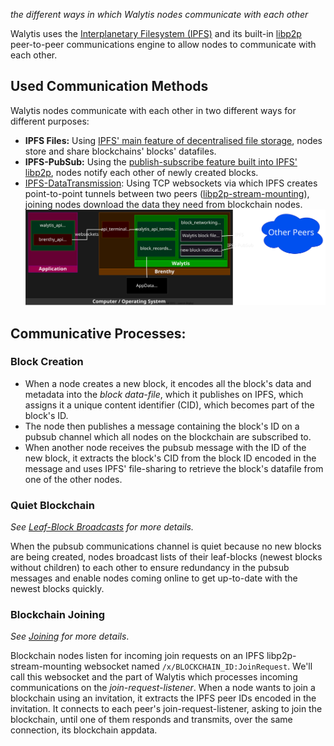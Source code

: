 _the different ways in which Walytis nodes communicate with each other_

Walytis uses the [Interplanetary Filesystem (IPFS)](https://ipfs.tech) and its built-in [libp2p](https://libp2p.io) peer-to-peer communications engine to allow nodes to communicate with each other.

## Used Communication Methods

Walytis nodes communicate with each other in two different ways for different purposes:
- **IPFS Files:** Using [IPFS' main feature of decentralised file storage](https://docs.ipfs.tech/how-to/desktop-app/#add-local-files), nodes store and share blockchains' blocks' datafiles.
- **IPFS-PubSub:** Using the [publish-subscribe feature built into IPFS' libp2p](https://blog.ipfs.tech/25-pubsub/), nodes notify each other of newly created blocks.
- [IPFS-DataTransmission](https://github.com/emendir/ipfs-toolkit-python?tab=readme-ov-file#ipfs-datatransmission): Using TCP websockets via which IPFS creates point-to-point tunnels between two peers ([libp2p-stream-mounting](https://github.com/ipfs/kubo/blob/master/docs/experimental-features.md#ipfs-p2p)), joining nodes download the data they need from blockchain nodes.
![](Dataflow.drawio.svg) 

## Communicative Processes:
### Block Creation

- When a node creates a new block, it encodes all the block's data and metadata into the _block data-file_, which it publishes on IPFS, which assigns it a unique content identifier (CID), which becomes part of the block's ID.
- The node then publishes a message containing the block's ID on a pubsub channel which all nodes on the blockchain are subscribed to.
- When another node receives the pubsub message with the ID of the new block, it extracts the block's CID from the block ID encoded in the message and uses IPFS' file-sharing to retrieve the block's datafile from one of the other nodes.
### Quiet Blockchain

_See [Leaf-Block Broadcasts](LeafBlockBroadcasts.md) for more details._

When the pubsub communications channel is quiet because no new blocks are being created, nodes broadcast lists of their leaf-blocks (newest blocks without children) to each other to ensure redundancy in the pubsub messages and enable nodes coming online to get up-to-date with the newest blocks quickly.

### Blockchain Joining

_See [Joining](Joining.md) for more details_.

Blockchain nodes listen for incoming join requests on an IPFS libp2p-stream-mounting websocket named `/x/BLOCKCHAIN_ID:JoinRequest`. We'll call this websocket and the part of Walytis which processes incoming communications on the _join-request-listener_.
When a node wants to join a blockchain using an invitation, it extracts the IPFS peer IDs encoded in the invitation. It connects to each peer's join-request-listener, asking to join the blockchain, until one of them responds and transmits, over the same connection, its blockchain appdata.
